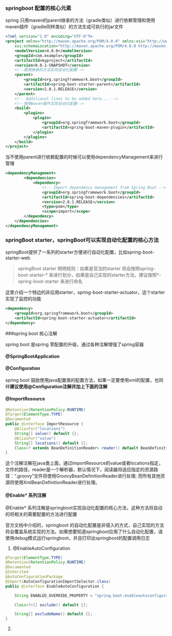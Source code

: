 ### springboot 配置的核心元素

spring 只用maven的parent继承的方法（gradle类似）进行依赖管理和使用maven插件（gradle同样类似）的方法生成可执行的jar文件

```xml
<?xml version="1.0" encoding="UTF-8"?>
<project xmlns="http://maven.apache.org/POM/4.0.0" xmlns:xsi="http://www.w3.org/2001/XMLSchema-instance"
	xsi:schemaLocation="http://maven.apache.org/POM/4.0.0 http://maven.apache.org/xsd/maven-4.0.0.xsd">
	<modelVersion>4.0.0</modelVersion>
	<groupId>com.example</groupId>
	<artifactId>myproject</artifactId>
	<version>0.0.1-SNAPSHOT</version>
    <!--使用继承的方法实现自动化配置-->
	<parent>
		<groupId>org.springframework.boot</groupId>
		<artifactId>spring-boot-starter-parent</artifactId>
		<version>2.0.1.RELEASE</version>
	</parent>
	<!-- Additional lines to be added here... -->
    <!--使用maven插件实现自动化配置-->
    <build>
	    <plugins>
		    <plugin>
			    <groupId>org.springframework.boot</groupId>
			    <artifactId>spring-boot-maven-plugin</artifactId>
		    </plugin>
	    </plugins>
    </build>
</project>
```

当不使用parent进行依赖配置的时候可以使用dependencyManagement来进行管理

```xml
<dependencyManagement>
		<dependencies>
		    <dependency>
			    <!-- Import dependency management from Spring Boot -->
			    <groupId>org.springframework.boot</groupId>
			    <artifactId>spring-boot-dependencies</artifactId>
			    <version>2.0.1.RELEASE</version>
			    <type>pom</type>
			    <scope>import</scope>
		</dependency>
	</dependencies>
</dependencyManagement>
```
### springBoot starter，springBoot可以实现自动化配置的核心方法

springBoot提供了一系列的starter方便进行自动化配置，比如spring-boot-starter-web

> springBoot starter 明明规则：如果是官法的starter 将会按照spring-boot-starter-* 来进行划分，如果是自己实现的starter方法，建议按照*-spring-boot-starter 来进行命名

这里介绍一个特边的非应用starter，spring-boot-starter-actuator，这个starter实现了监控的功能

```xml
<dependency>  
    <groupId>org.springframework.boot</groupId>  
    <artifactId>spring-boot-starter-actuator</artifactId>  
</dependency>  
```








###spring boot 核心注解

spring boot 是spring 零配置的升级，通过各种注解增强了spring容器

#### @SpringBootApplication

#### @Configuration

spring boot 鼓励使用java配置类的配置方法，如果一定要使用xml的配置，也同样**建议使用@Configuration注解并加上下面的注解**

#### @ImportResource

```java
@Retention(RetentionPolicy.RUNTIME)
@Target(ElementType.TYPE)
@Documented
public @interface ImportResource {
	@AliasFor("locations")
	String[] value() default {};
	@AliasFor("value")
	String[] locations() default {};
	Class<? extends BeanDefinitionReader> reader() default BeanDefinitionReader.class;
}

```
这个注解注解在java类上面，通过importResource的value或者locations指定，文件的路径，reader是一个解析器，默认情况下，阅读器将适应指定的资源路径：“.groovy”文件将使用GroovyBeanDefinitionReader进行处理; 而所有其他资源将使用XmlBeanDefinitionReader进行处理。

#### @Enable* 系列注解

@Enable* 系列注解是springboot实现自动化配置的核心方法，这种方法将自动的将相关的需要配置的方法进行配置

官方文档中介绍的，springboot 的自动化配置是非侵入的方式，自己实现的方法将会覆盖系统实现的方法。如果想要知道springboot应用了什么自动化配置，请使用debug模式运行springboot，并且打印出springboot的配置调用日志

1. @EnableAutoConfiguration

```java
@Target(ElementType.TYPE)
@Retention(RetentionPolicy.RUNTIME)
@Documented
@Inherited
@AutoConfigurationPackage
@Import(AutoConfigurationImportSelector.class)
public @interface EnableAutoConfiguration {

	String ENABLED_OVERRIDE_PROPERTY = "spring.boot.enableautoconfiguration";

	Class<?>[] exclude() default {};

	String[] excludeName() default {};
}
```

2. 






